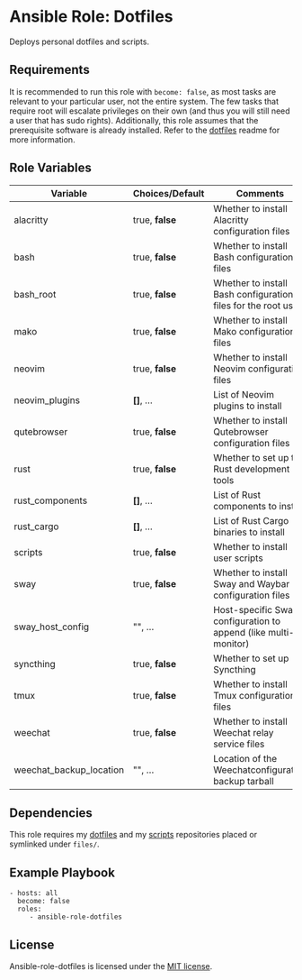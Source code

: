 # Ansible Role: Dotfiles

Deploys personal dotfiles and scripts.

## Requirements

It is recommended to run this role with `become: false`, as most tasks are relevant to your particular user, not the entire system. The few tasks that require root will escalate privileges on their own (and thus you will still need a user that has sudo rights). Additionally, this role assumes that the prerequisite software is already installed. Refer to the [dotfiles](https://github.com/zaszi/dotfiles) readme for more information.

## Role Variables

| Variable                | Choices/**Default** | Comments                                                        |
| ----------------------- | ------------------- | --------------------------------------------------------------- |
| alacritty               | true, **false**     | Whether to install Alacritty configuration files                |
| bash                    | true, **false**     | Whether to install Bash configuration files                     |
| bash_root               | true, **false**     | Whether to install Bash configuration files for the root user   |
| mako                    | true, **false**     | Whether to install Mako configuration files                     |
| neovim                  | true, **false**     | Whether to install Neovim configuration files                   |
| neovim_plugins          | **[]**, …           | List of Neovim plugins to install                               |
| qutebrowser             | true, **false**     | Whether to install Qutebrowser configuration files              |
| rust                    | true, **false**     | Whether to set up the Rust development tools                    |
| rust_components         | **[]**, …           | List of Rust components to install                              |
| rust_cargo              | **[]**, …           | List of Rust Cargo binaries to install                          |
| scripts                 | true, **false**     | Whether to install user scripts                                 |
| sway                    | true, **false**     | Whether to install Sway and Waybar configuration files          |
| sway_host_config        | "", …               | Host-specific Sway configuration to append (like multi-monitor) |
| syncthing               | true, **false**     | Whether to set up Syncthing                                     |
| tmux                    | true, **false**     | Whether to install Tmux configuration files                     |
| weechat                 | true, **false**     | Whether to install Weechat relay service files                  |
| weechat_backup_location | "", …               | Location of the Weechatconfiguration backup tarball             |

## Dependencies

This role requires my [dotfiles](https://github.com/zaszi/dotfiles) and my [scripts](https://github.com/zaszi/scripts) repositories placed or symlinked under `files/`.

## Example Playbook

    - hosts: all
      become: false
      roles:
         - ansible-role-dotfiles

## License

Ansible-role-dotfiles is licensed under the [MIT license](LICENSE).

